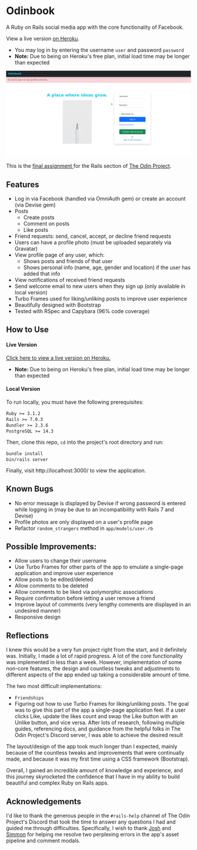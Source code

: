 # Odinbook

A Ruby on Rails social media app with the core functionality of Facebook.

View a live version [on Heroku](https://peaceful-gorge-29362.herokuapp.com/).
- You may log in by entering the username `user` and password `password`
- **Note:** Due to being on Heroku's free plan, initial load time may be longer than expected

![alt text](app_demo.gif?raw=true "video demo of Odinbook")

This is the [final assignment ](https://www.theodinproject.com/lessons/ruby-on-rails-rails-final-project) for the Rails section of [The Odin Project](https://www.theodinproject.com).

## Features
- Log in via Facebook (handled via OmniAuth gem) or create an account (via Devise gem)
- Posts
  - Create posts
  - Comment on posts
  - Like posts
- Friend requests: send, cancel, accept, or decline friend requests
- Users can have a profile photo (must be uploaded separately via Gravatar)
- View profile page of any user, which: 
  - Shows posts and friends of that user
  - Shows personal info (name, age, gender and location) if the user has added that info
- View notifications of received friend requests
- Send welcome email to new users when they sign up (only available in local version)
- Turbo Frames used for liking/unliking posts to improve user experience
- Beautifully designed with Bootstrap
- Tested with RSpec and Capybara (96% code coverage)

## How to Use
#### Live Version
[Click here to view a live version on Heroku.](https://peaceful-gorge-29362.herokuapp.com/)
- **Note:** Due to being on Heroku's free plan, initial load time may be longer than expected

#### Local Version
To run locally, you must have the following prerequisites:
```
Ruby >= 3.1.2
Rails >= 7.0.3
Bundler >= 2.3.6
PostgreSQL >= 14.3
```
Then, clone this repo, `cd` into the project's root directory and run:
```
bundle install
bin/rails server
```
Finally, visit http://localhost:3000/ to view the application.

## Known Bugs
- No error message is displayed by Devise if wrong password is entered while logging in (may be due to an incompatibility with Rails 7 and Devise)
- Profile photos are only displayed on a user's profile page
- Refactor `random_strangers` method in `app/models/user.rb`

## Possible Improvements:
- Allow users to change their username
- Use Turbo Frames for other parts of the app to emulate a single-page application and improve user experience
- Allow posts to be edited/deleted
- Allow comments to be deleted
- Allow comments to be liked via polymorphic associations
- Require confirmation before letting a user remove a friend
- Improve layout of comments (very lengthy comments are displayed in an undesired manner)
- Responsive design

## Reflections
I knew this would be a very fun project right from the start, and it definitely was. Initially, I made a lot of rapid progress. A lot of the core functionality was implemented in less than a week. However, implementation of some non-core features, the design and countless tweaks and adjustments to different aspects of the app ended up taking a considerable amount of time.

The two most difficult implementations:
- `Friendships`
- Figuring out how to use Turbo Frames for liking/unliking posts. The goal was to give this part of the app a single-page application feel. If a user clicks Like, update the likes count and swap the Like button with an Unlike button, and vice versa. After lots of research, following multiple guides, referencing docs, and guidance from the helpful folks in The Odin Project's Discord server, I was able to achieve the desired result

The layout/design of the app took much longer than I expected, mainly because of the countless tweaks and improvements that were continually made, and because it was my first time using a CSS framework (Bootstrap).

Overall, I gained an incredible amount of knowledge and experience, and this journey skyrocketed the confidence that I have in my ability to build beautiful and complex Ruby on Rails apps.

## Acknowledgements
I'd like to thank the generous people in the `#rails-help` channel of The Odin Project's Discord that took the time to answer any questions I had and guided me through difficulties. Specifically, I wish to thank [Josh](https://github.com/JoshDevHub) and [Simmon](https://github.com/crespire) for helping me resolve two perplexing errors in the app's asset pipeline and comment modals.
